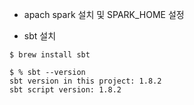 * apach spark 설치 및 SPARK_HOME 설정

* sbt 설치

```
$ brew install sbt

$ % sbt --version
sbt version in this project: 1.8.2
sbt script version: 1.8.2
```

